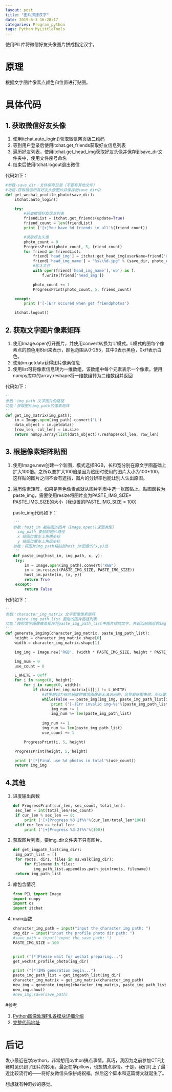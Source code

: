 ```yaml
---
layout: post
title: "图片拼接汉字"
date: 2019-6-3 16:28:17
categories: Program_python
tags: Python MyLittleTools
---
```


使用PIL库将微信好友头像图片拼成指定汉字。

# 原理

根据文字图片像素点颜色和位置进行贴图。

# 具体代码

## 1. 获取微信好友头像

1. 使用itchat.auto_login()获取微信网页版二维码
2. 等到用户登录后使用itchat.get_friends获取好友信息列表
3. 遍历好友列表，使用itchat.get_head_img获取好友头像并保存到save_dir文件夹中，使用文件序号命名
4. 结束后使用itchat.logout退出微信

代码如下：

```python
#参数-save_dir：文件保存目录（不要有其他文件）
#功能-获取微信所有好友头像图片并保存到save_dir中
def get_wechat_profile_photo(save_dir):
	itchat.auto_login()

	try:
		#获取微信好友信息列表
		friendList = itchat.get_friends(update=True)
		friend_count = len(friendList)
		print ('[+]You have %d friends in all'%(friend_count))

		#读取好友头像
		photo_count = 0
		ProgressPrint(photo_count, 5, friend_count)
		for friend in friendList:
			friend['head_img'] = itchat.get_head_img(userName=friend['UserName'])
			friend['head_img_name'] = "%s\\%d.jpg" % (save_dir, photo_count)
			#写入文件
			with open(friend['head_img_name'],'wb') as f:
				f.write(friend['head_img'])

			photo_count += 1
			ProgressPrint(photo_count, 5, friend_count)

	except:
		print ('[-]Err occured when get friendphotos')

	itchat.logout()
```

## 2. 获取文字图片像素矩阵

1. 使用Image.open打开图片，并使用convert转换为‘L’模式。L模式的图每个像素点的颜色用8bit来表示，颜色范围从0-255，其中0表示黑色，0xff表示白色。
2. 使用im.getdata获得图片像素信息
3. 使用list可将像素信息转为一维数组，该数组中每个元素表示一个像素。使用numpy库中的array.reshape将一维数组转为二维数组并返回

代码如下：

```python
'''
参数：img_path 文字图片的路径
功能：获取图片img_path的像素矩阵
'''
def get_img_matrix(img_path):
	im = Image.open(img_path).convert('L')
	data_object = im.getdata()
	[row_len, col_len] = im.size
	return numpy.array(list(data_object)).reshape(col_len, row_len)
```

## 3. 根据像素矩阵贴图

1. 使用Image.new创建一个新图，模式选择RGB，长和宽分别在原文字图基础上扩大100倍。之所以要扩大100倍是因为贴图时使用的图片大小为100*100，这样贴的图片之间不会有遮挡，图片的分辨率也能让别人认出原图。

2. 遍历像素矩阵，如果是黑色像素点就从图片列表中选一张图贴上。贴图函数为paste_img，需要使用resize将图片变为PASTE_IMG_SIZE* PASTE_IMG_SIZE的大小（我设置的PASTE_IMG_SIZE = 100）

   paste_img代码如下：

   ```python
   '''
   参数：host_im 被贴图的图片（Image.open()返回类型）
   	 img_path 要贴的图片路径
   	 x 贴图位置左上角横坐标
   	 y 贴图位置左上角纵坐标
   功能：将图片img_path粘贴到host_im图像的(x,y)处
   '''
   def paste_img(host_im, img_path, x, y):
   	try:
   		im = Image.open(img_path).convert('RGB')
   		im = im.resize((PASTE_IMG_SIZE, PASTE_IMG_SIZE))
   		host_im.paste(im, (x, y))
   		return True
   	except:
   		return False
   ```

代码如下：

```python
'''
参数：character_img_matrix 文字图像像素矩阵
	 paste_img_path_list 要贴的图片路径列表
功能：按照文字图像像素矩阵将paste_img_path_list中图片拼成文字，并返回贴图后的img
'''
def generate_imgimg(character_img_matrix, paste_img_path_list):
	height = character_img_matrix.shape[0]
	width = character_img_matrix.shape[1]

	img_img = Image.new('RGB', (width * PASTE_IMG_SIZE, height * PASTE_IMG_SIZE), 0xFFFFFF)

	img_num = 0
	use_count = 0

	L_WHITE = 0xff
	for i in range(0, height):
		for j in range(0, width):
			if character_img_matrix[i][j] != L_WHITE:
				#这里是因为有时获取的微信图像是无法识别的，会导致贴图失败，所以要进行判断
				while(False == paste_img(img_img, paste_img_path_list[img_num], j * PASTE_IMG_SIZE, i * PASTE_IMG_SIZE)):
					print ('[-]Err invalid img-%s'%(paste_img_path_list[img_num]))
					img_num += 1
					img_num %= len(paste_img_path_list)
				
				img_num += 1
				img_num %= len(paste_img_path_list)
				use_count += 1

		ProgressPrint(i, 5, height)

	ProgressPrint(height, 5, height)

	print ('[*]Final use %d photos in total'%(use_count))
	return img_img
```

## 4.其他

1. 进度输出函数

   ```python
   def ProgressPrint(cur_len, sec_count, total_len):
   	sec_len = int(total_len/sec_count)
   	if cur_len % sec_len == 0:
   		print ('[+]Progress %3.2f%%'%(cur_len/total_len*100))
   	elif cur_len >= total_len:
   		print ('[+]Progress %3.2f%%'%(100))
   ```

2. 获取图片列表，要img_dir文件夹下只有图片。

   ```python
   def get_imgpath_list(img_dir):
   	img_path_list = []
   	for roots, dirs, files in os.walk(img_dir):
   		for filename in files:
   			img_path_list.append(os.path.join(roots, filename))
   	return img_path_list
   ```

3. 库包含情况

   ```python
   from PIL import Image
   import numpy
   import os
   import itchat
   ```

4. main函数

   ```python
   character_img_path = input("input the character img path: ")
   img_dir = input("input the profile photo dir path: ")
   #save_path = input("input the save path: ")
   PASTE_IMG_SIZE = 100
   
   
   print ('[*]Please wait for wechat preparing...')
   get_wechat_profile_photo(img_dir)
   
   print ("[*]IMG generation begin...")
   paste_img_path_list = get_imgpath_list(img_dir)
   character_img_matrix = get_img_matrix(character_img_path)
   new_img = generate_imgimg(character_img_matrix, paste_img_path_list)
   new_img.show()
   #new_img.save(save_path)
   ```

#参考

1. [Python图像处理PIL各模块详细介绍](https://blog.csdn.net/zhangziju/article/details/79123275)
2. [完整代码地址](<https://github.com/chrishuppor/src/blob/master/MyLittleTools/spell_with_pic.py>)

# 后记

发小最近在学python，非常想用python搞点事情。真巧，我因为之前参加CTF比赛时见识到了图片的妙用，最近在学pillow，也想搞点事情。于是，我们盯上了最近比较流行的——将好友微信头像拼成祝福。然后这个脚本和这篇博文就诞生了。

想想就有种奇妙的感觉。